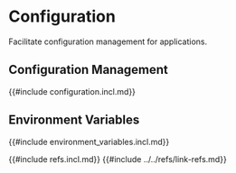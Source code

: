 # Configuration

Facilitate configuration management for applications.

## Configuration Management

{{#include configuration.incl.md}}

## Environment Variables

{{#include environment_variables.incl.md}}

{{#include refs.incl.md}}
{{#include ../../refs/link-refs.md}}
